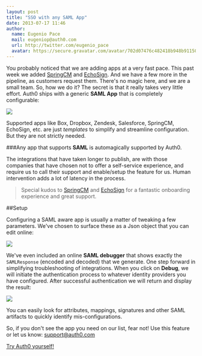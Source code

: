 ```yaml
---
layout: post
title: "SSO with any SAML App"
date: 2013-07-17 11:46
author:
  name: Eugenio Pace
  mail: eugeniop@auth0.com
  url: http://twitter.com/eugenio_pace
  avatar: https://secure.gravatar.com/avatar/702d07476c482418b948b911504137a5?s=60
---
```



You probably noticed that we are adding apps at a very fast pace. This past week we added [SpringCM](http://www.springcm.com) and [EchoSign](http://www.echosign.com). And we have a few more in the pipeline, as customers request them. There's no magic here, and we are a small team. So, how we do it? The secret is that it really takes very little effort. Auth0 ships with a generic __SAML App__ that is completely configurable:

![](https://s3.amazonaws.com/blog.auth0.com/img/saml2-config.png)

Supported apps like Box, Dropbox, Zendesk, Salesforce, SpringCM, EchoSign, etc. are just _templates_ to simplify and streamline configuration. But they are not strictly needed.

###Any app that supports __SAML__ is automagically supported by Auth0.

The integrations that have taken longer to publish, are with those companies that have chosen not to offer a self-service experience, and require us to call their support and enable/setup the feature for us. Human intervention adds a lot of latency in the process.

> Special kudos to [SpringCM](http://www.springcm.com) and [EchoSign](http://www.echosign.com) for a fantastic onboarding experience and great support.

<!-- more -->

##Setup

Configuring a SAML aware app is usually a matter of tweaking a few parameters. We've chosen to surface these as a Json object that you can edit online:

![](https://s3.amazonaws.com/blog.auth0.com/img/saml2-config-param.png)

We've even included an online __SAML debugger__ that shows exactly the `SAMLResponse` (encoded and decoded) that we generate. One step forward in simplifying troubleshooting of integrations. When you click on __Debug__, we will initiate the authentication process to whatever identity providers you have configured. After successful authentication we will return and display the result:

![](https://s3.amazonaws.com/blog.auth0.com/img/saml-debugger.png)

You can easily look for attributes, mappings, signatures and other SAML artifacts to quickly identify mis-configurations.

So, if you don't see the app you need on our list, fear not! Use this feature or let us know: [support@auth0.com](mailto://support@auth0.com)

[Try Auth0 yourself!](http://www.auth0.com)